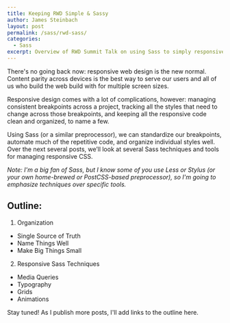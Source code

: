 ```yaml
---
title: Keeping RWD Simple & Sassy
author: James Steinbach
layout: post
permalink: /sass/rwd-sass/
categories:
  - Sass
excerpt: Overview of RWD Summit Talk on using Sass to simply responsive web design.
---
```


There's no going back now: responsive web design is the new normal. Content parity across devices is the best way to serve our users and all of us who build the web build with for multiple screen sizes.

Responsive design comes with a lot of complications, however: managing consistent breakpoints across a project, tracking all the styles that need to change across those breakpoints, and keeping all the responsive code clean and organized, to name a few.

Using Sass (or a similar preprocessor), we can standardize our breakpoints, automate much of the repetitive code, and organize individual styles well. Over the next several posts, we’ll look at several Sass techniques and tools for managing responsive CSS.

*Note: I'm a big fan of Sass, but I know some of you use Less or Stylus (or your own home-brewed or PostCSS-based preprocessor), so I'm going to emphasize techniques over specific tools.*

## Outline:

1. Organization
  * Single Source of Truth
  * Name Things Well
  * Make Big Things Small
2. Responsive Sass Techniques
  * Media Queries
  * Typography
  * Grids
  * Animations

Stay tuned! As I publish more posts, I'll add links to the outline here.
